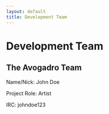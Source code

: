 ```yaml
---
layout: default
title: Development Team
---
```


# Development Team

The Avogadro Team
-----------------

Name/Nick: John Doe

Project Role: Artist

IRC: johndoe123

